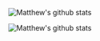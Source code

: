 
![Matthew's github stats](https://github-readme-stats.vercel.app/api?username=mmutiso?count_private=true&show_icons=true&theme=radical)

![Matthew's github stats](https://github-readme-stats.vercel.app/api/top-langs/?username=mmutiso?count_private=true&layout=compact&show_icons=true&theme=radical)


<!--
**mmutiso/mmutiso** is a ✨ _special_ ✨ repository because its `README.md` (this file) appears on your GitHub profile.

Here are some ideas to get you started:

- 🔭 I’m currently working on ...
- 🌱 I’m currently learning ...
- 👯 I’m looking to collaborate on ...
- 🤔 I’m looking for help with ...
- 💬 Ask me about ...
- 📫 How to reach me: ...
- 😄 Pronouns: ...
- ⚡ Fun fact: ...
-->
